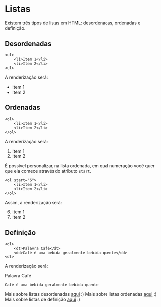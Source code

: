 # Listas

Existem três tipos de listas em HTML: desordenadas, ordenadas e definição.

## Desordenadas

```
<ul>
    <li>Item 1</li>
    <li>Item 2</li>
<ul>
```

A renderização será:

- Item 1
- Item 2

## Ordenadas

```
<ol>
    <li>Item 1</li>
    <li>Item 2</li>
</ol>
```

A renderização será:

1. Item 1
2. Item 2

É possível personalizar, na lista ordenada, em qual numeração você quer que ela comece através do atributo `start`. 

```
<ol start="6">
    <li>Item 1</li>
    <li>Item 2</li>
</ol>
```

Assim, a renderização será:

6. Item 1
7. Item 2

## Definição

```
<dl>
    <dt>Palavra Café</dt>
    <dd>Café é uma bebida geralmente bebida quente</dd>
<dl>
```

A renderização será:

Palavra Café

    Café é uma bebida geralmente bebida quente

Mais sobre listas desordenadas [aqui](https://www.w3schools.com/tags/tag_ul.asp) :)
Mais sobre listas ordenadas [aqui](https://www.w3schools.com/tags/tag_ol.asp) :)
Mais sobre listas de definição [aqui](https://www.w3schools.com/tags/tag_dl.asp) :)
